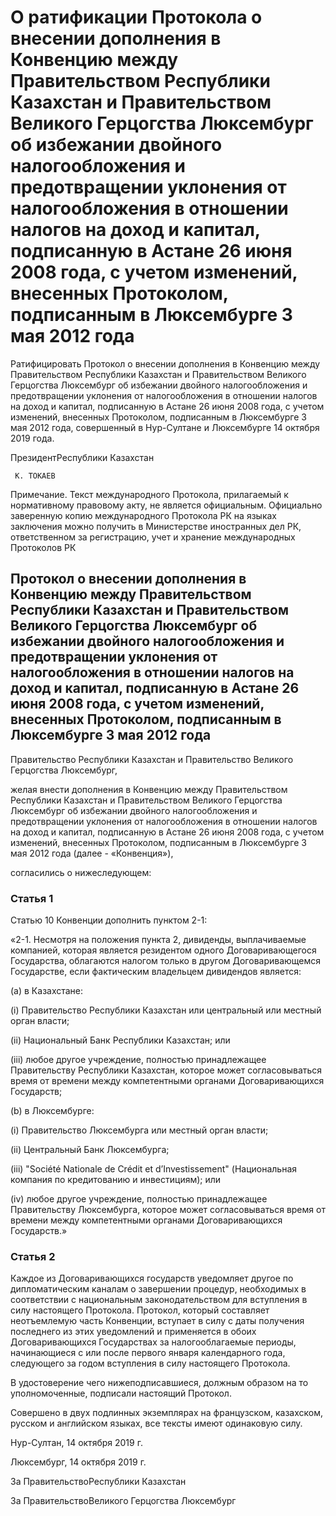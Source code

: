 # О ратификации Протокола о внесении дополнения в Конвенцию между Правительством Республики Казахстан и Правительством Великого Герцогства Люксембург об избежании двойного налогообложения и предотвращении уклонения от налогообложения в отношении налогов на доход и капитал, подписанную в Астане 26 июня 2008 года, с учетом изменений, внесенных Протоколом, подписанным в Люксембурге 3 мая 2012 года

Ратифицировать Протокол о внесении дополнения в Конвенцию между Правительством Республики Казахстан и Правительством Великого Герцогства Люксембург об избежании двойного налогообложения и предотвращении уклонения от налогообложения в отношении налогов на доход и капитал, подписанную в Астане 26 июня 2008 года, с учетом изменений, внесенных Протоколом, подписанным в Люксембурге 3 мая 2012 года, совершенный в Нур-Султане и Люксембурге 14 октября 2019 года.

ПрезидентРеспублики Казахстан

     К. ТОКАЕВ

Примечание. Текст международного Протокола, прилагаемый к нормативному правовому акту, не является официальным. Официально заверенную копию международного Протокола РК на языках заключения можно получить в Министерстве иностранных дел РК, ответственном за регистрацию, учет и хранение международных Протоколов РК

## Протокол о внесении дополнения в Конвенцию между Правительством Республики Казахстан и Правительством Великого Герцогства Люксембург об избежании двойного налогообложения и предотвращении уклонения от налогообложения в отношении налогов на доход и капитал, подписанную в Астане 26 июня 2008 года, с учетом изменений, внесенных Протоколом, подписанным в Люксембурге 3 мая 2012 года

Правительство Республики Казахстан и Правительство Великого Герцогства Люксембург,

желая внести дополнения в Конвенцию между Правительством Республики Казахстан и Правительством Великого Герцогства Люксембург об избежании двойного налогообложения и предотвращении уклонения от налогообложения в отношении налогов на доход и капитал, подписанную в Астане 26 июня 2008 года, с учетом изменений, внесенных Протоколом, подписанным в Люксембурге 3 мая 2012 года (далее - «Конвенция»),

согласились о нижеследующем:

### Статья 1

Статью 10 Конвенции дополнить пунктом 2-1:

«2-1. Несмотря на положения пункта 2, дивиденды, выплачиваемые компанией, которая является резидентом одного Договаривающегося Государства, облагаются налогом только в другом Договаривающемся Государстве, если фактическим владельцем дивидендов является:

(а) в Казахстане:

(i) Правительство Республики Казахстан или центральный или местный орган власти;

(ii) Национальный Банк Республики Казахстан; или

(iii) любое другое учреждение, полностью принадлежащее Правительству Республики Казахстан, которое может согласовываться время от времени между компетентными органами Договаривающихся Государств;

(b) в Люксембурге:

(i) Правительство Люксембурга или местный орган власти;

(ii) Центральный Банк Люксембурга;

(iii) "Société Nationale de Crédit et d’Investissement" (Национальная компания по кредитованию и инвестициям); или

(iv) любое другое учреждение, полностью принадлежащее Правительству Люксембурга, которое может согласовываться время от времени между компетентными органами Договаривающихся Государств.»

### Статья 2

Каждое из Договаривающихся государств уведомляет другое по дипломатическим каналам о завершении процедур, необходимых в соответствии с национальным законодательством для вступления в силу настоящего Протокола. Протокол, который составляет неотъемлемую часть Конвенции, вступает в силу с даты получения последнего из этих уведомлений и применяется в обоих Договаривающихся Государствах за налогооблагаемые периоды, начинающиеся с или после первого января календарного года, следующего за годом вступления в силу настоящего Протокола.

В удостоверение чего нижеподписавшиеся, должным образом на то уполномоченные, подписали настоящий Протокол.

Совершено в двух подлинных экземплярах на французском, казахском, русском и английском языках, все тексты имеют одинаковую силу.

Нур-Султан, 14 октября 2019 г.

Люксембург, 14 октября 2019 г.

За ПравительствоРеспублики Казахстан

За ПравительствоВеликого Герцогства Люксембург

